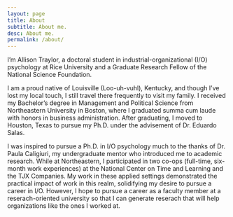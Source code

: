 ```yaml
---
layout: page
title: About
subtitle: About me.
desc: About me.
permalink: /about/
---
```


<div class="pretty-links">

<div class="lead lead-about">I’m Allison Traylor, a doctoral student in industrial-organizational (I/O) psychology at Rice University and a Graduate Research Fellow of the National Science Foundation.
</div>

I am a proud native of Louisville (Loo-uh-vuhl), Kentucky, and though I’ve lost my local touch, I still travel there frequently to visit my family. I received my Bachelor’s degree in Management and Political Science from Northeastern University in Boston, where I graduated summa cum laude with honors in business administration. After graduating, I moved to Houston, Texas to pursue my Ph.D. under the advisement of Dr. Eduardo Salas.

I was inspired to pursue a Ph.D. in I/O psychology much to the thanks of Dr. Paula Caligiuri, my undergraduate mentor who introduced me to academic research. While at Northeastern, I participated in two co-ops (full-time, six-month work experiences) at the National Center on Time and Learning and the TJX Companies. My work in these applied settings demonstrated the practical impact of work in this realm, solidifying my desire to pursue a career in I/O. However, I hope to pursue a career as a faculty member at a reserach-oriented university so that I can generate reserach that will help organizations like the ones I worked at.

</div>

